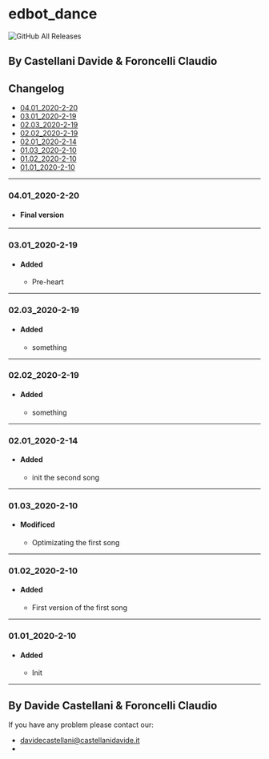 # edbot_dance
![GitHub All Releases](https://img.shields.io/github/downloads/DavideC03/edbot_dance/total)

By Castellani Davide & Foroncelli Claudio
---
## Changelog
- [04.01_2020-2-20](#0401_2020-2-20)
- [03.01_2020-2-19](#0301_2020-2-19)
- [02.03_2020-2-19](#0203_2020-2-19)
- [02.02_2020-2-19](#0202_2020-2-19)
- [02.01_2020-2-14](#0201_2020-2-14)
- [01.03_2020-2-10](#0103_2020-2-10)
- [01.02_2020-2-10](#0102_2020-2-10)
- [01.01_2020-2-10](#0101_2020-2-10)

--- 
### 04.01_2020-2-20
 - #### Final version
	 
---
### 03.01_2020-2-19
 - #### Added
	 - Pre-heart
	 
---
### 02.03_2020-2-19
 - #### Added
	 - something
	 
---
### 02.02_2020-2-19
 - #### Added
	 - something
	 
---
### 02.01_2020-2-14
 - #### Added
	 - init the second song
---
### 01.03_2020-2-10
 - #### Modificed
	 - Optimizating the first song
---
### 01.02_2020-2-10
 - #### Added
	 - First version of the first song
---
### 01.01_2020-2-10

 - #### Added
	 - Init

---
By Davide Castellani & Foroncelli Claudio
---
If you have any problem please contact our:
- davidecastellani@castellanidavide.it
- <Foroncelli email>

